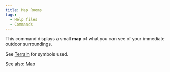 ```yaml
---
title: Map Rooms
tags:
  - Help files
  - Commands
---
```

This command displays a small **map** of what you can see of your
immediate outdoor surroundings.

See [Terrain](Terrain "wikilink") for symbols used.

See also: [Map](Map "wikilink")
